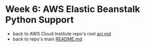 # Week 6: AWS Elastic Beanstalk Python Support

* back to AWS Cloud Institute repo's root [aci.md](../aci.md)
* back to repo's main [README.md](../../../README.md)
